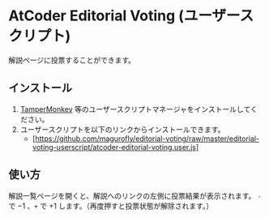 # AtCoder Editorial Voting (ユーザースクリプト)
解説ページに投票することができます。

## インストール
1. [TamperMonkey](https://www.tampermonkey.net/index.php?locale=en) 等のユーザースクリプトマネージャをインストールしてください。
2. ユーザースクリプトを以下のリンクからインストールできます。
    - [https://github.com/magurofly/editorial-voting/raw/master/editorial-voting-userscript/atcoder-editorial-voting.user.js]

## 使い方
解説一覧ページを開くと、解説へのリンクの左側に投票結果が表示されます。
`-` で $-1$ 、`+` で $+1$ します。（再度押すと投票状態が解除されます。）